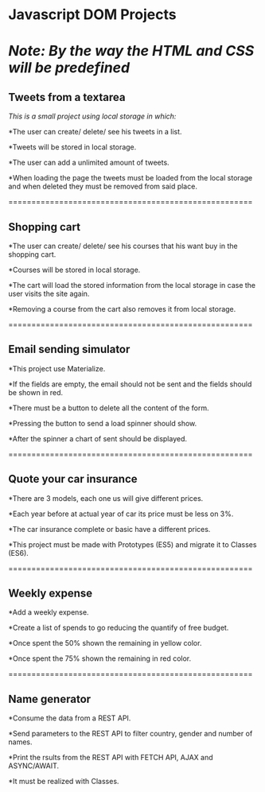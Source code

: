 # Javascript DOM Projects 

*Note: By the way the HTML and CSS will be predefined*
======================================================

## Tweets from a textarea

_This is a small project using local storage in which:_

*The user can create/ delete/ see his tweets in a list.

*Tweets will be stored in local storage.

*The user can add a unlimited amount of tweets.

*When loading the page the tweets must be loaded from the local storage and when deleted they must be removed from said place.



=====================================================

## Shopping cart

*The user can create/ delete/ see his courses that his want buy in the shopping cart.

*Courses will be stored in local storage.

*The cart will load the stored information from the local storage in case the user visits the site again.

*Removing a course from the cart also removes it from local storage.



=====================================================

## Email sending simulator

*This project use Materialize.

*If the fields are empty, the email should not be sent and the fields should be shown in red.

*There must be a button to delete all the content of the form.

*Pressing the button to send a load spinner should show.

*After the spinner a chart of sent should be displayed.



=====================================================

## Quote your car insurance

*There are 3 models, each one us will give different prices.

*Each year before at actual year of car its price must be less on 3%.

*The car insurance complete or basic have a different prices.

*This project must be made with Prototypes (ES5) and migrate it to Classes (ES6).



=====================================================

## Weekly expense

*Add a weekly expense.

*Create a list of spends to go reducing the quantify of free budget.

*Once spent the 50% shown the remaining in yellow color.

*Once spent the 75% shown the remaining in red color.



=====================================================

## Name generator

*Consume the data from a REST API.

*Send parameters to the REST API to filter country, gender and number of names.

*Print the rsults from the REST API with FETCH API, AJAX and ASYNC/AWAIT.

*It must be realized with Classes.

